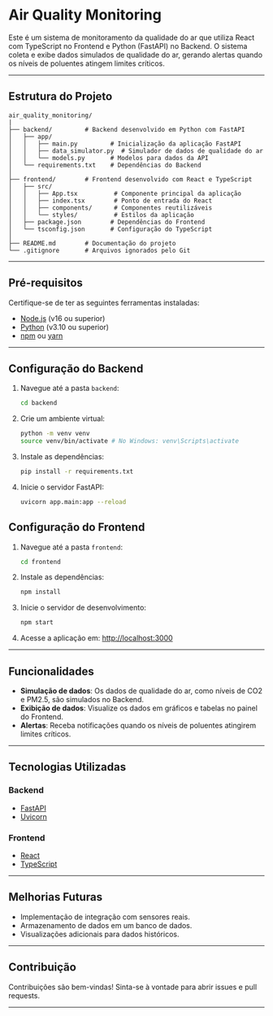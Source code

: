 # Air Quality Monitoring

Este é um sistema de monitoramento da qualidade do ar que utiliza React com TypeScript no Frontend e Python (FastAPI) no Backend. O sistema coleta e exibe dados simulados de qualidade do ar, gerando alertas quando os níveis de poluentes atingem limites críticos.

---

## Estrutura do Projeto

```
air_quality_monitoring/
|
├── backend/         # Backend desenvolvido em Python com FastAPI
│   ├── app/
│   │   ├── main.py         # Inicialização da aplicação FastAPI
│   │   ├── data_simulator.py  # Simulador de dados de qualidade do ar
│   │   └── models.py       # Modelos para dados da API
│   └── requirements.txt    # Dependências do Backend
│
├── frontend/        # Frontend desenvolvido com React e TypeScript
│   ├── src/
│   │   ├── App.tsx          # Componente principal da aplicação
│   │   ├── index.tsx        # Ponto de entrada do React
│   │   ├── components/      # Componentes reutilizáveis
│   │   └── styles/          # Estilos da aplicação
│   ├── package.json        # Dependências do Frontend
│   └── tsconfig.json       # Configuração do TypeScript
│
├── README.md        # Documentação do projeto
└── .gitignore       # Arquivos ignorados pelo Git
```

---

## Pré-requisitos

Certifique-se de ter as seguintes ferramentas instaladas:
- [Node.js](https://nodejs.org/) (v16 ou superior)
- [Python](https://www.python.org/) (v3.10 ou superior)
- [npm](https://www.npmjs.com/) ou [yarn](https://yarnpkg.com/)

---

## Configuração do Backend

1. Navegue até a pasta `backend`:

   ```bash
   cd backend
   ```

2. Crie um ambiente virtual:

   ```bash
   python -m venv venv
   source venv/bin/activate # No Windows: venv\Scripts\activate
   ```

3. Instale as dependências:

   ```bash
   pip install -r requirements.txt
   ```

4. Inicie o servidor FastAPI:

   ```bash
   uvicorn app.main:app --reload
   ```

## Configuração do Frontend

1. Navegue até a pasta `frontend`:

   ```bash
   cd frontend
   ```

2. Instale as dependências:

   ```bash
   npm install
   ```

3. Inicie o servidor de desenvolvimento:

   ```bash
   npm start
   ```

4. Acesse a aplicação em: [http://localhost:3000](http://localhost:3000)

---

## Funcionalidades

- **Simulação de dados**: Os dados de qualidade do ar, como níveis de CO2 e PM2.5, são simulados no Backend.
- **Exibição de dados**: Visualize os dados em gráficos e tabelas no painel do Frontend.
- **Alertas**: Receba notificações quando os níveis de poluentes atingirem limites críticos.

---

## Tecnologias Utilizadas

### Backend
- [FastAPI](https://fastapi.tiangolo.com/)
- [Uvicorn](https://www.uvicorn.org/)

### Frontend
- [React](https://reactjs.org/)
- [TypeScript](https://www.typescriptlang.org/)

---

## Melhorias Futuras

- Implementação de integração com sensores reais.
- Armazenamento de dados em um banco de dados.
- Visualizações adicionais para dados históricos.

---

## Contribuição

Contribuições são bem-vindas! Sinta-se à vontade para abrir issues e pull requests.

---
